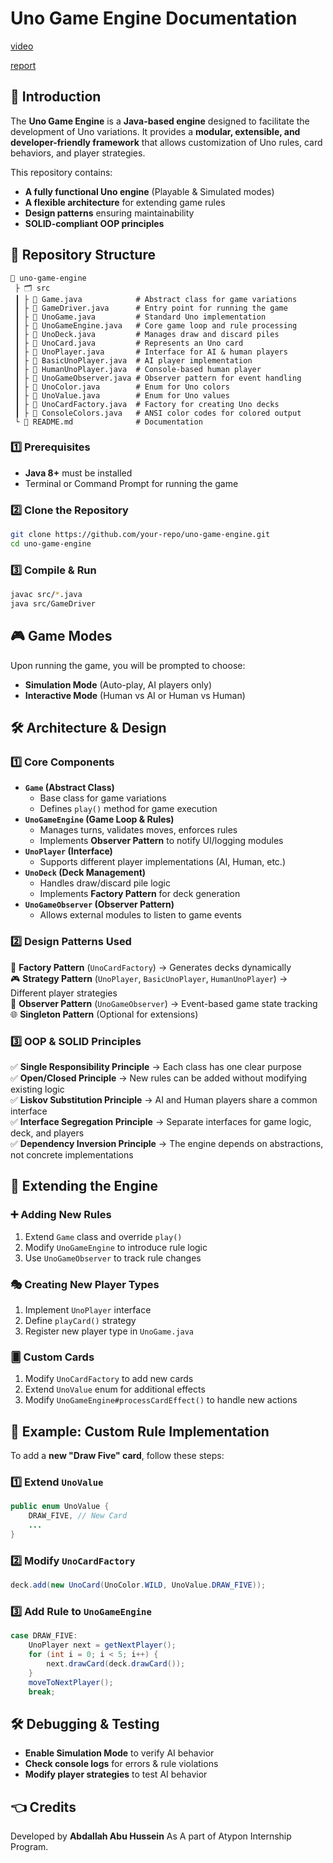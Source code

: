# Uno Game Engine Documentation

[video](https://youtu.be/X5Emcubuk7A)

[report](/asstes/report.md)


## 📌 Introduction
The **Uno Game Engine** is a **Java-based engine** designed to facilitate the development of Uno variations. It provides a **modular, extensible, and developer-friendly framework** that allows customization of Uno rules, card behaviors, and player strategies.

This repository contains:
- **A fully functional Uno engine** (Playable & Simulated modes)
- **A flexible architecture** for extending game rules
- **Design patterns** ensuring maintainability
- **SOLID-compliant OOP principles**

## 📂 Repository Structure

```
📆 uno-game-engine
 ├ 🗂 src
 ┃ ├ 📄 Game.java            # Abstract class for game variations
 ┃ ├ 📄 GameDriver.java      # Entry point for running the game
 ┃ ├ 📄 UnoGame.java         # Standard Uno implementation
 ┃ ├ 📄 UnoGameEngine.java   # Core game loop and rule processing
 ┃ ├ 📄 UnoDeck.java         # Manages draw and discard piles
 ┃ ├ 📄 UnoCard.java         # Represents an Uno card
 ┃ ├ 📄 UnoPlayer.java       # Interface for AI & human players
 ┃ ├ 📄 BasicUnoPlayer.java  # AI player implementation
 ┃ ├ 📄 HumanUnoPlayer.java  # Console-based human player
 ┃ ├ 📄 UnoGameObserver.java # Observer pattern for event handling
 ┃ ├ 📄 UnoColor.java        # Enum for Uno colors
 ┃ ├ 📄 UnoValue.java        # Enum for Uno values
 ┃ ├ 📄 UnoCardFactory.java  # Factory for creating Uno decks
 ┃ ├ 📄 ConsoleColors.java   # ANSI color codes for colored output
 └ 📄 README.md              # Documentation
```

### 1️⃣ Prerequisites
- **Java 8+** must be installed
- Terminal or Command Prompt for running the game

### 2️⃣ Clone the Repository
```sh
git clone https://github.com/your-repo/uno-game-engine.git
cd uno-game-engine
```

### 3️⃣ Compile & Run
```sh
javac src/*.java
java src/GameDriver
```

## 🎮 Game Modes
Upon running the game, you will be prompted to choose:
- **Simulation Mode** (Auto-play, AI players only)
- **Interactive Mode** (Human vs AI or Human vs Human)

## 🛠️ Architecture & Design

### 1️⃣ **Core Components**
- **`Game` (Abstract Class)**
    - Base class for game variations
    - Defines `play()` method for game execution
- **`UnoGameEngine` (Game Loop & Rules)**
    - Manages turns, validates moves, enforces rules
    - Implements **Observer Pattern** to notify UI/logging modules
- **`UnoPlayer` (Interface)**
    - Supports different player implementations (AI, Human, etc.)
- **`UnoDeck` (Deck Management)**
    - Handles draw/discard pile logic
    - Implements **Factory Pattern** for deck generation
- **`UnoGameObserver` (Observer Pattern)**
    - Allows external modules to listen to game events

### 2️⃣ **Design Patterns Used**
🔄 **Factory Pattern** (`UnoCardFactory`) → Generates decks dynamically  
🎮 **Strategy Pattern** (`UnoPlayer`, `BasicUnoPlayer`, `HumanUnoPlayer`) → Different player strategies  
📝 **Observer Pattern** (`UnoGameObserver`) → Event-based game state tracking  
🌐 **Singleton Pattern** (Optional for extensions)

### 3️⃣ **OOP & SOLID Principles**
✅ **Single Responsibility Principle** → Each class has one clear purpose  
✅ **Open/Closed Principle** → New rules can be added without modifying existing logic  
✅ **Liskov Substitution Principle** → AI and Human players share a common interface  
✅ **Interface Segregation Principle** → Separate interfaces for game logic, deck, and players  
✅ **Dependency Inversion Principle** → The engine depends on abstractions, not concrete implementations

## 🔄 Extending the Engine
### ➕ **Adding New Rules**
1. Extend `Game` class and override `play()`
2. Modify `UnoGameEngine` to introduce rule logic
3. Use `UnoGameObserver` to track rule changes

### 🎭 **Creating New Player Types**
1. Implement `UnoPlayer` interface
2. Define `playCard()` strategy
3. Register new player type in `UnoGame.java`

### 🂠 **Custom Cards**
1. Modify `UnoCardFactory` to add new cards
2. Extend `UnoValue` enum for additional effects
3. Modify `UnoGameEngine#processCardEffect()` to handle new actions

## 📝 Example: Custom Rule Implementation
To add a **new "Draw Five" card**, follow these steps:

### 1️⃣ Extend `UnoValue`
```java
public enum UnoValue {
    DRAW_FIVE, // New Card
    ...
}
```
### 2️⃣ Modify `UnoCardFactory`
```java
deck.add(new UnoCard(UnoColor.WILD, UnoValue.DRAW_FIVE));
```
### 3️⃣ Add Rule to `UnoGameEngine`
```java
case DRAW_FIVE:
    UnoPlayer next = getNextPlayer();
    for (int i = 0; i < 5; i++) {
        next.drawCard(deck.drawCard());
    }
    moveToNextPlayer();
    break;
```

## 🛠️ Debugging & Testing
- **Enable Simulation Mode** to verify AI behavior
- **Check console logs** for errors & rule violations
- **Modify player strategies** to test AI behavior


## 👈 Credits
Developed by **Abdallah Abu Hussein** As A part of Atypon Internship Program. 

````
